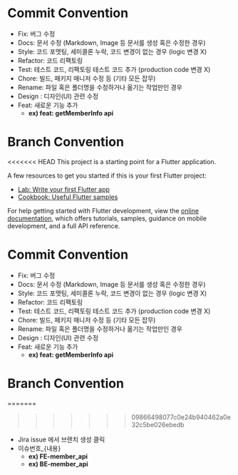 # Commit Convention

- Fix: 버그 수정
- Docs: 문서 수정 (Markdown, Image 등 문서를 생성 혹은 수정한 경우)
- Style: 코드 포맷팅, 세미콜론 누락, 코드 변경이 없는 경우 (logic 변경 X)
- Refactor: 코드 리팩토링
- Test: 테스트 코드, 리팩토링 테스트 코드 추가 (production code 변경 X)
- Chore: 빌드, 패키지 매니저 수정 등 (기타 모든 잡무)
- Rename: 파일 혹은 폴더명을 수정하거나 옮기는 작업만인 경우
- Design : 디자인(UI) 관련 수정
- Feat: 새로운 기능 추가
    - **ex) feat: getMemberInfo api**

# Branch Convention

<<<<<<< HEAD
This project is a starting point for a Flutter application.

A few resources to get you started if this is your first Flutter project:

- [Lab: Write your first Flutter app](https://docs.flutter.dev/get-started/codelab)
- [Cookbook: Useful Flutter samples](https://docs.flutter.dev/cookbook)

For help getting started with Flutter development, view the
[online documentation](https://docs.flutter.dev/), which offers tutorials,
samples, guidance on mobile development, and a full API reference.
# Commit Convention

- Fix: 버그 수정
- Docs: 문서 수정 (Markdown, Image 등 문서를 생성 혹은 수정한 경우)
- Style: 코드 포맷팅, 세미콜론 누락, 코드 변경이 없는 경우 (logic 변경 X)
- Refactor: 코드 리팩토링
- Test: 테스트 코드, 리팩토링 테스트 코드 추가 (production code 변경 X)
- Chore: 빌드, 패키지 매니저 수정 등 (기타 모든 잡무)
- Rename: 파일 혹은 폴더명을 수정하거나 옮기는 작업만인 경우
- Design : 디자인(UI) 관련 수정
- Feat: 새로운 기능 추가
    - **ex) feat: getMemberInfo api**

# Branch Convention

=======
>>>>>>> 09866498077c0e24b940462a0e32c5be026ebedb
- Jira issue 에서 브렌치 생성 클릭
- 이슈번호_{내용}
    - **ex) FE-member_api**
    - **ex) BE-member_api**

